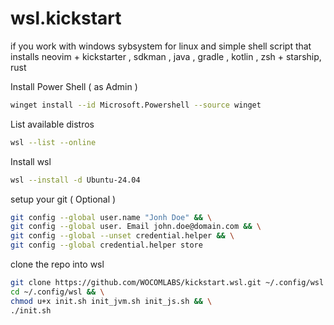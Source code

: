 # wsl.kickstart
if you work with windows sybsystem for linux and simple shell script that installs neovim + kickstarter ,  sdkman , java , gradle , kotlin  , zsh  + starship, rust

Install Power Shell ( as Admin ) 

```bash
winget install --id Microsoft.Powershell --source winget

```

List available distros 

```bash
wsl --list --online
```

Install wsl 

```bash
wsl --install -d Ubuntu-24.04
```

setup your git ( Optional )
```bash
git config --global user.name "Jonh Doe" && \
git config --global user. Email john.doe@domain.com && \
git config --global --unset credential.helper && \
git config --global credential.helper store

```

clone the repo into wsl 

```bash
git clone https://github.com/WOCOMLABS/kickstart.wsl.git ~/.config/wsl && \
cd ~/.config/wsl && \
chmod u+x init.sh init_jvm.sh init_js.sh && \
./init.sh
```



